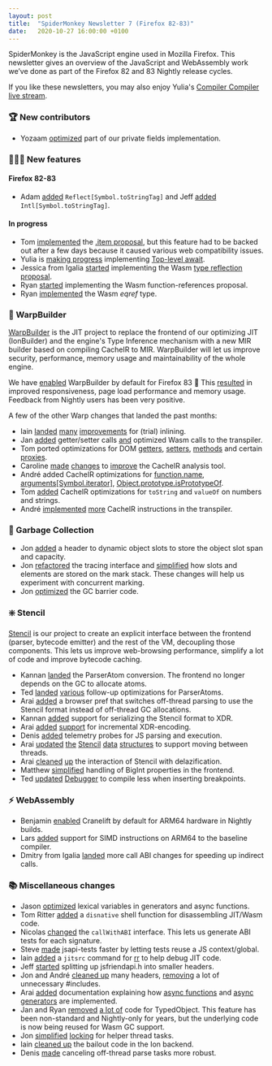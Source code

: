 ```yaml
---
layout: post
title:  "SpiderMonkey Newsletter 7 (Firefox 82-83)"
date:   2020-10-27 16:00:00 +0100
---
```

SpiderMonkey is the JavaScript engine used in Mozilla Firefox. This newsletter gives an overview of the JavaScript and WebAssembly work we’ve done as part of the Firefox 82 and 83 Nightly release cycles.

If you like these newsletters, you may also enjoy Yulia's [Compiler Compiler live stream](https://hacks.mozilla.org/2020/06/compiler-compiler-working-on-a-javascript-engine/).

### 🏆 New contributors
*   Yozaam [optimized](https://bugzilla.mozilla.org/show_bug.cgi?id=1651208) part of our private fields implementation.


### 👷🏽‍♀️ New features

#### Firefox 82-83
*   Adam [added](https://bugzilla.mozilla.org/show_bug.cgi?id=1658318) `Reflect[Symbol.toStringTag]` and Jeff [added](https://bugzilla.mozilla.org/show_bug.cgi?id=1670053) `Intl[Symbol.toStringTag]`.

#### In progress
*   Tom [implemented](https://bugzilla.mozilla.org/show_bug.cgi?id=1658308) the [.item proposal](https://github.com/tc39/proposal-item-method), but this feature had to be backed out after a few days because it caused various web compatibility issues.
*   Yulia is [making progress](https://bugzilla.mozilla.org/show_bug.cgi?id=1519100) implementing [Top-level await](https://github.com/tc39/proposal-top-level-await).
*   Jessica from Igalia [started](https://bugzilla.mozilla.org/show_bug.cgi?id=1651725) implementing the Wasm [type reflection proposal](https://github.com/WebAssembly/js-types/blob/master/proposals/js-types/Overview.md).
*   Ryan [started](https://bugzilla.mozilla.org/show_bug.cgi?id=1664361) implementing the Wasm function-references proposal.
*   Ryan [implemented](https://bugzilla.mozilla.org/show_bug.cgi?id=1649247) the Wasm _eqref_ type.


### 🚀 WarpBuilder
[WarpBuilder](https://bugzilla.mozilla.org/show_bug.cgi?id=1613592) is the JIT project to replace the frontend of our optimizing JIT (IonBuilder) and the engine's Type Inference mechanism with a new MIR builder based on compiling CacheIR to MIR. WarpBuilder will let us improve security, performance, memory usage and maintainability of the whole engine.

We have [enabled](https://bugzilla.mozilla.org/show_bug.cgi?id=1666417) WarpBuilder by default for Firefox 83 🎉 This [resulted](https://lists.mozilla.org/pipermail/dev-platform/2020-September/025807.html) in improved responsiveness, page load performance and memory usage. Feedback from Nightly users has been very positive.

A few of the other Warp changes that landed the past months:

*   Iain [landed](https://bugzilla.mozilla.org/show_bug.cgi?id=1661352) [many](https://bugzilla.mozilla.org/show_bug.cgi?id=1664357) [improvements](https://bugzilla.mozilla.org/show_bug.cgi?id=1666039) for (trial) inlining.
*   Jan [added](https://bugzilla.mozilla.org/show_bug.cgi?id=1661211) getter/setter calls [and](https://bugzilla.mozilla.org/show_bug.cgi?id=1668532) optimized Wasm calls to the transpiler.
*   Tom ported optimizations for DOM [getters](https://bugzilla.mozilla.org/show_bug.cgi?id=1664617), [setters](https://bugzilla.mozilla.org/show_bug.cgi?id=1665396), [methods](https://bugzilla.mozilla.org/show_bug.cgi?id=1668557) and certain [proxies](https://bugzilla.mozilla.org/show_bug.cgi?id=1668831).
*   Caroline [made](https://bugzilla.mozilla.org/show_bug.cgi?id=1657206) [changes](https://bugzilla.mozilla.org/show_bug.cgi?id=1662943) to [improve](https://bugzilla.mozilla.org/show_bug.cgi?id=1666615) the CacheIR analysis tool.
*   André added CacheIR optimizations for [function.name](https://bugzilla.mozilla.org/show_bug.cgi?id=1643944), [arguments[Symbol.iterator]](https://bugzilla.mozilla.org/show_bug.cgi?id=1643948), [Object.prototype.isPrototypeOf](https://bugzilla.mozilla.org/show_bug.cgi?id=1664195).
*   Tom [added](https://bugzilla.mozilla.org/show_bug.cgi?id=1663260) CacheIR optimizations for `toString` and `valueOf` on numbers and strings.
*   André [implemented](https://bugzilla.mozilla.org/show_bug.cgi?id=1665348) [more](https://bugzilla.mozilla.org/show_bug.cgi?id=1664990) CacheIR instructions in the transpiler. 


### 🧹 Garbage Collection
*   Jon [added](https://bugzilla.mozilla.org/show_bug.cgi?id=1635185) a header to dynamic object slots to store the object slot span and capacity.
*   Jon [refactored](https://bugzilla.mozilla.org/show_bug.cgi?id=1668825) the tracing interface and [simplified](https://bugzilla.mozilla.org/show_bug.cgi?id=1661766) how slots and elements are stored on the mark stack. These changes will help us experiment with concurrent marking.
*   Jon [optimized](https://bugzilla.mozilla.org/show_bug.cgi?id=1666853) the GC barrier code.


### ❇️ Stencil
[Stencil](https://bugzilla.mozilla.org/show_bug.cgi?id=1601332) is our project to create an explicit interface between the frontend (parser, bytecode emitter) and the rest of the VM, decoupling those components. This lets us improve web-browsing performance, simplify a lot of code and improve bytecode caching.

*   Kannan [landed](https://bugzilla.mozilla.org/show_bug.cgi?id=1660798) the ParserAtom conversion. The frontend no longer depends on the GC to allocate atoms.
*   Ted [landed](https://bugzilla.mozilla.org/show_bug.cgi?id=1664312) [various](https://bugzilla.mozilla.org/show_bug.cgi?id=1666274) follow-up optimizations for ParserAtoms.
*   Arai [added](https://bugzilla.mozilla.org/show_bug.cgi?id=1662140) a browser pref that switches off-thread parsing to use the Stencil format instead of off-thread GC allocations.
*   Kannan [added](https://bugzilla.mozilla.org/show_bug.cgi?id=1659104) support for serializing the Stencil format to XDR.
*   Arai [added](https://bugzilla.mozilla.org/show_bug.cgi?id=1662274) [support](https://bugzilla.mozilla.org/show_bug.cgi?id=1663962) for incremental XDR-encoding.
*   Denis [added](https://bugzilla.mozilla.org/show_bug.cgi?id=1664475) telemetry probes for JS parsing and execution.
*   Arai [updated](https://bugzilla.mozilla.org/show_bug.cgi?id=1649968) [the](https://bugzilla.mozilla.org/show_bug.cgi?id=1661079) [Stencil](https://bugzilla.mozilla.org/show_bug.cgi?id=1660699) [data](https://bugzilla.mozilla.org/show_bug.cgi?id=1658971) [structures](https://bugzilla.mozilla.org/show_bug.cgi?id=1658631) to support moving between threads.
*   Arai [cleaned](https://bugzilla.mozilla.org/show_bug.cgi?id=1664293) [up](https://bugzilla.mozilla.org/show_bug.cgi?id=1669790) the interaction of Stencil with delazification.
*   Matthew [simplified](https://bugzilla.mozilla.org/show_bug.cgi?id=1659595) handling of BigInt properties in the frontend.
*   Ted [updated](https://bugzilla.mozilla.org/show_bug.cgi?id=1623761) [Debugger](https://bugzilla.mozilla.org/show_bug.cgi?id=1623763) to compile less when inserting breakpoints.


### ⚡ WebAssembly
*   Benjamin [enabled](https://bugzilla.mozilla.org/show_bug.cgi?id=1660944) Cranelift by default for ARM64 hardware in Nightly builds.
*   Lars [added](https://bugzilla.mozilla.org/show_bug.cgi?id=1609381) support for SIMD instructions on ARM64 to the baseline compiler.
*   Dmitry from Igalia [landed](https://bugzilla.mozilla.org/show_bug.cgi?id=1639153) more call ABI changes for speeding up indirect calls.


### 📚 Miscellaneous changes
*   Jason [optimized](https://bugzilla.mozilla.org/show_bug.cgi?id=1412202) lexical variables in generators and async functions.
*   Tom Ritter [added](https://bugzilla.mozilla.org/show_bug.cgi?id=1656588) a `disnative` shell function for disassembling JIT/Wasm code.
*   Nicolas [changed](https://bugzilla.mozilla.org/show_bug.cgi?id=1661256) the `callWithABI` interface. This lets us generate ABI tests for each signature.
*   Steve [made](https://bugzilla.mozilla.org/show_bug.cgi?id=1669306) jsapi-tests faster by letting tests reuse a JS context/global.
*   Iain [added](https://bugzilla.mozilla.org/show_bug.cgi?id=1661763) a `jitsrc` command for [rr](https://rr-project.org/) to help debug JIT code.
*   Jeff [started](https://bugzilla.mozilla.org/show_bug.cgi?id=1663365) splitting up jsfriendapi.h into smaller headers.
*   Jon and André [cleaned up](https://bugzilla.mozilla.org/show_bug.cgi?id=1669181) many headers, [removing](https://bugzilla.mozilla.org/show_bug.cgi?id=1664810) a lot of unnecessary #includes.
*   Arai [added](https://bugzilla.mozilla.org/show_bug.cgi?id=1660538) documentation explaining how [async functions](https://searchfox.org/mozilla-central/rev/61728de8273c04fe2417c475fc0637e8b79210d7/js/src/vm/AsyncFunction.h#17) and [async generators](https://searchfox.org/mozilla-central/rev/61728de8273c04fe2417c475fc0637e8b79210d7/js/src/vm/AsyncIteration.h#18) are implemented.
*   Jan and Ryan [removed](https://bugzilla.mozilla.org/show_bug.cgi?id=1666494) [a lot of](https://bugzilla.mozilla.org/show_bug.cgi?id=1669784) code for TypedObject. This feature has been non-standard and Nightly-only for years, but the underlying code is now being reused for Wasm GC support.
*   Jon [simplified](https://bugzilla.mozilla.org/show_bug.cgi?id=1663616) [locking](https://bugzilla.mozilla.org/show_bug.cgi?id=1665572) for helper thread tasks.
*   Iain [cleaned up](https://bugzilla.mozilla.org/show_bug.cgi?id=1662915) the bailout code in the Ion backend.
*   Denis [made](https://bugzilla.mozilla.org/show_bug.cgi?id=1652126) canceling off-thread parse tasks more robust.
